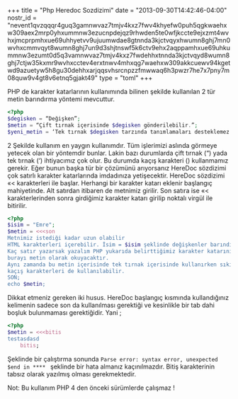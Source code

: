 +++
title = "Php Heredoc Sozdizimi"
date = "2013-09-30T14:42:46-04:00"
nostr_id = "nevent1qvzqqqr4guq3gamnwvaz7tmjv4kxz7fwv4khyefw0puh5qgkwaehxw309aex2mrp0yhxummnw3ezucnpdejqz9rhwden5te0wfjkccte9ejxzmt4wvhxjmcprpmhxue69uhhyetvv9ujuumwdae8gtnnda3kjctvqyxhwumn8ghj7mn0wvhxcmmvqyt8wumn8ghj7un9d3shjtnswf5k6ctv9ehx2aqppamhxue69uhkummnw3ezumt0d5q3vamnwvaz7tmjv4kxz7fwdehhxtnnda3kjctvqyd8wumn8ghj7ctjw35kxmr9wvhxcctev4erxtnwv4mhxqg7waehxw309akkcuewv94kgetwd9azuetyw5h8gu30dehhxarjqqsvhsrcnpzzfmwwaq6h3pwzr7he7x7pny7m08quw9v4gt8v6etnq5gjakt49"
type = "toml"
+++

PHP de karakter katarlarının kullanımında bilinen şekilde kullanılan 2 tür metin barındırma yöntemi mevcuttur.



```php
<?php
$degisken = “Değişken”;
$metin = “Çift tırnak içerisinde $degisken gönderilebilir.”;
$yeni_metin = ‘Tek tırnak $degisken tarzında tanımlamaları desteklemez.”;
```

2 Şekilde kullanım en yaygın kullanımdır. Tüm işlerimizi aslında görmeye yetecek olan bir yöntemdir bunlar. Lakin bazı durumlarda çift tırnak (“) yada tek tırnak (‘) ihtiyacımız çok olur. Bu durumda kaçış karakteri () kullanmamız gerekir. Eğer bunun başka tür bir çözümünü arıyorsanız HereDoc sözdizimi çok satırlı karakter katarlarında imdadınıza yetişecektir.
HereDoc sözdizimi «< karakterleri ile başlar. Herhangi bir karakter katarı eklenir başlangıç mahiyetinde. Alt satırdan itibaren de metnimiz girilir. Son satıra ise «< karakterlerinden sonra girdiğimiz karakter katarı girilip noktalı virgül ile bitirilir.

```php
<?php
$isim = "Emre";
$metin = <<<son
Metnimiz istediği kadar uzun olabilir
HTML karakterleri içerebilir. İsim = $isim şeklinde değişkenler barındılarabilir
Kaç satır yazarsak yazalım PHP yukarıda belirttiğimiz karakter katarını görene kadar
burayı metin olarak okuyacaktır.
Aynı zamanda bu metin içerisinde tek tırnak içerisinde kullanırken sıkıntı oluşturan
kaçış karakterleri de kullanılabilir.
SON;
echo $metin;
```

Dikkat etmeniz gereken iki husus. HereDoc başlangıç kısmında kullandığınız kelimenin sadece son da kullanılması gerektiği ve kesinlikle bir tab dahi boşluk bulunmaması gerektiğidir. Yani ;

```php 
<?php
$metin = <<<bitis
testasdasd
    bitis;
```
Şeklinde bir çalıştırma sonunda  `Parse error: syntax error, unexpected $end in **** ` şeklinde bir hata almanız kaçınılmazdır. Bitiş karakterinin tabsız olarak yazılmış olması gerekmektedir.

Not: Bu kullanım PHP 4 den önceki sürümlerde çalışmaz !
